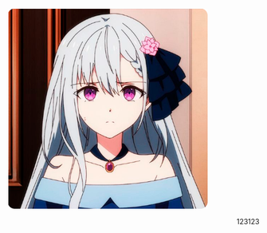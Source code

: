 <p align="left"><img src="https://github.com/Indifferental/Indifferental/blob/main/photo.png?raw=true" alt="logo" style="width: 400px"/></p> <p align="right">123123</p>
